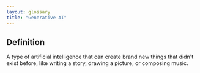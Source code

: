 ```yaml
---
layout: glossary
title: "Generative AI"
---
```


## Definition
A type of artificial intelligence that can create brand new things that didn't exist before, like writing a story, drawing a picture, or composing music.
